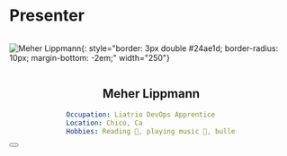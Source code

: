 
# Presenter

<div grid="~ cols-1 gap-6">

<div style="display: flex; justify-content: center;">

![Meher Lippmann](/Meher-Lippmann.png){: style="border: 3px double #24ae1d; border-radius: 10px; margin-bottom: -2em;" width="250"}

</div>

<h2 style="text-align: center;">Meher Lippmann</h2>

<div style="width: 60%; margin: auto;">

```yaml
Occupation: Liatrio DevOps Apprentice
Location: Chico, Ca
Hobbies: Reading 📖, playing music 🎼, bullet chess, ♟️

```
</div>

</div>

<div class="abs-br m-6 flex gap-2">
  <button @click="$slidev.nav.openInEditor()" title="Open in Editor" class="text-xl slidev-icon-btn opacity-50 !border-none !hover:text-white">
    <carbon:edit />
  </button>
  <a href="https://github.com/meher-liatrio/Azure-demo" target="_blank" alt="GitHub" title="Open in GitHub"
    class="text-xl slidev-icon-btn opacity-50 !border-none !hover:text-white">
    <carbon-logo-github />
  </a>
</div>